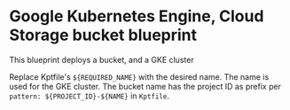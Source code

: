 # Google Kubernetes Engine, Cloud Storage bucket blueprint
This blueprint deploys a bucket, and a GKE cluster

Replace Kptfile's `${REQUIRED_NAME}` with the desired name. The name is used for the GKE cluster. 
The bucket name has the project ID as prefix per `pattern: ${PROJECT_ID}-${NAME}` in `Kptfile`. 
